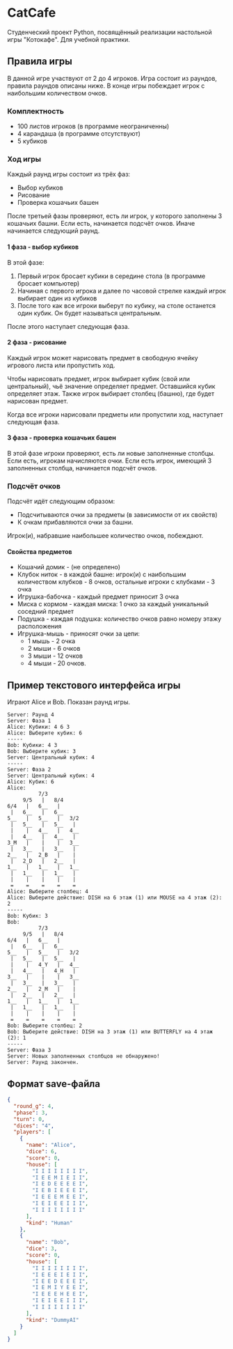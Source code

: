 # CatCafe
Студенческий проект Python, посвящённый реализации настольной игры "Котокафе". Для учебной практики.

## Правила игры
В данной игре участвуют от 2 до 4 игроков. Игра состоит из раундов, правила раундов описаны ниже. В конце игры побеждает игрок с наибольшим количеством очков.

### Комплектность
* 100 листов игроков (в программе неограниченны)
* 4 карандаша (в программе отсутствуют)
* 5 кубиков

### Ход игры
Каждый раунд игры состоит из трёх фаз:
* Выбор кубиков
* Рисование
* Проверка кошачьих башен

После третьей фазы проверяют, есть ли игрок, у которого заполнены 3 кошачьих башни. Если есть, начинается подсчёт очков. Иначе начинается следующий раунд.

#### 1 фаза - выбор кубиков
В этой фазе:
1. Первый игрок бросает кубики в середине стола (в программе бросает компьютер)
2. Начиная с первого игрока и далее по часовой стрелке каждый игрок выбирает один из кубиков
3. После того как все игроки выберут по кубику, на столе останется один кубик. Он будет называться центральным.

После этого наступает следующая фаза.

#### 2 фаза - рисование
Каждый игрок может нарисовать предмет в свободную ячейку игрового листа или пропустить ход.

Чтобы нарисовать предмет, игрок выбирает кубик (свой или центральный), чьё значение определяет предмет. Оставшийся кубик определяет этаж. Также игрок выбирает столбец (башню), где будет нарисован предмет.

Когда все игроки нарисовали предметы или пропустили ход, наступает следующая фаза.

#### 3 фаза - проверка кошачьих башен
В этой фазе игроки проверяют, есть ли новые заполненные столбцы. Если есть, игрокам начисляются очки. Если есть игрок, имеющий 3 заполненных столбца, начинается подсчёт очков. 

### Подсчёт очков
Подсчёт идёт следующим образом:
* Подсчитываются очки за предметы (в зависимости от их свойств)
* К очкам прибавляются очки за башни.

Игрок(и), набравшие наибольшее количество очков, побеждают.

#### Свойства предметов
* Кошачий домик - (не определено)
* Клубок ниток - в каждой башне: игрок(и) с наибольшим количеством клубков - 8 очков, остальные игроки с клубками - 3 очка
* Игрушка-бабочка - каждый предмет приносит 3 очка
* Миска с кормом - каждая миска: 1 очко за каждый уникальный соседний предмет
* Подушка - каждая подушка: количество очков равно номеру этажу расположения
* Игрушка-мышь - приносят очки за цепи:
  * 1 мышь - 2 очка
  * 2 мыши - 6 очков
  * 3 мыши - 12 очков
  * 4 мыши - 20 очков.

## Пример текстового интерфейса игры
Играют Alice и Bob. Показан раунд игры.

```
Server: Раунд 4
Server: Фаза 1
Alice: Кубики: 4 6 3
Alice: Выберите кубик: 6
-----
Bob: Кубики: 4 3
Bob: Выберите кубик: 3
Server: Центральный кубик: 4
-----
Server: Фаза 2
Server: Центральный кубик: 4
Alice: Кубик: 6
Alice:
          7/3           
     9/5   |   8/4      
6/4   |   6__   |       
 |   6__   |   6__      
5__   |   5__   |   3/2 
 |   5__   |   5__   |  
 |    |   4__   |   4__ 
 |   4__   |   4__   |  
3_M   |    |    |   3__ 
 |   3__   |   3__   |  
2__   |   2_B   |    |  
 |   2_D   |   2__   |  
1__   |   1__   |   1__ 
 |   1__   |   1__   |  
 |    |    |    |    |  
 =    =    =    =    =
Alice: Выберите столбец: 4
Alice: Выберите действие: DISH на 6 этаж (1) или MOUSE на 4 этаж (2): 2
-----
Bob: Кубик: 3
Bob:
          7/3           
     9/5   |   8/4      
6/4   |   6__   |       
 |   6__   |   6__      
5__   |   5__   |   3/2  
 |   5__   |   5__   |  
 |    |   4_Y   |   4__ 
 |   4__   |   4_H   |  
3__   |    |    |   3__ 
 |   3__   |   3__   |  
2__   |   2_M   |    |  
 |   2__   |   2__   |  
1__   |   1__   |   1__ 
 |   1__   |   1__   |  
 |    |    |    |    |  
 =    =    =    =    =
Bob: Выберите столбец: 2
Bob: Выберите действие: DISH на 3 этаж (1) или BUTTERFLY на 4 этаж (2): 1
-----
Server: Фаза 3
Server: Новых заполненных столбцов не обнаружено!
Server: Раунд закончен.
```

## Формат save-файла
```json
{
  "round_g": 4,
  "phase": 3,
  "turn": 0,
  "dices": "4",
  "players": [
    {
      "name": "Alice",
      "dice": 6,
      "score": 0,
      "house": [
        "I I I I I I I I",
        "I E E M I E I I",
        "I E D E E E E I",
        "I E B I E E E I",
        "I E E E M E E I",
        "I E I E E I I I",
        "I I I I I I I I"
      ],
      "kind": "Human"
    },
    {
      "name": "Bob",
      "dice": 3,
      "score": 0,
      "house": [
        "I I I I I I I I",
        "I E E E I E I I", 
        "I E E D E E E I", 
        "I E M I Y E E I", 
        "I E E E H E E I", 
        "I E I E E I I I",
        "I I I I I I I I"
      ],
      "kind": "DummyAI"
    }
  ]
}
```
